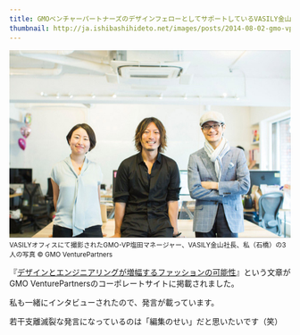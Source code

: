 ```yaml
---
title: GMOベンチャーパートナーズのデザインフェローとしてサポートしているVASILY金山社長のインタビュー記事が公開されました
thumbnail: http://ja.ishibashihideto.net/images/posts/2014-08-02-gmo-vp-vasily-interview/pic_interview-01.jpg
---
```


![](/images/posts/2014-08-02-gmo-vp-vasily-interview/pic_interview-01.jpg)  
<small>VASILYオフィスにて撮影されたGMO-VP塩田マネージャー、VASILY金山社長、私（石橋）の3人の写真 © GMO VenturePartners</small>

『[デザインとエンジニアリングが増幅するファッションの可能性](http://gmo-vp.com/interview/2014/08/2.html)』という文章がGMO VenturePartnersのコーポレートサイトに掲載されました。

私も一緒にインタビューされたので、発言が載っています。

若干支離滅裂な発言になっているのは「編集のせい」だと思いたいです（笑）
